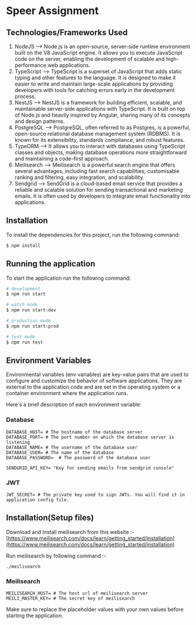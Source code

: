 # Speer Assignment

## Technologies/Frameworks Used

1. NodeJS --> Node.js is an open-source, server-side runtime environment built on the V8 JavaScript engine. It allows you to execute JavaScript code on the server, enabling the development of scalable and high-performance web applications.
2. TypeScript --> TypeScript is a superset of JavaScript that adds static typing and other features to the language. It is designed to make it easier to write and maintain large-scale applications by providing developers with tools for catching errors early in the development process.
3. NestJS --> NestJS is a framework for building efficient, scalable, and maintainable server-side applications with TypeScript. It is built on top of Node.js and heavily inspired by Angular, sharing many of its concepts and design patterns.
4. PostgreSQL --> PostgreSQL, often referred to as Postgres, is a powerful, open-source relational database management system (RDBMS). It is known for its extensibility, standards compliance, and robust features.
5. TypeORM --> It allows you to interact with databases using TypeScript classes and objects, making database operations more straightforward and maintaining a code-first approach.
6. Meilisearch --> Meilisearch is a powerful search engine that offers several advantages, including fast search capabilities, customisable ranking and filtering, easy integration, and scalability.
7. Sendgrid --> SendGrid is a cloud-based email service that provides a reliable and scalable solution for sending transactional and marketing emails. It is often used by developers to integrate email functionality into applications.

## Installation

To install the dependencies for this project, run the following command:

```bash
$ npm install
```

## Running the application

To start the application run the following command:

```bash
# development
$ npm run start

# watch mode
$ npm run start:dev

# production mode
$ npm run start:prod

# test mode
$ npm run test
```

## Environment Variables

Environmental variables (env variables) are key-value pairs that are used to configure and customize the behavior of software applications. They are external to the application code and are set in the operating system or a container environment where the application runs.

Here's a brief description of each environment variable:

### Database

```
DATABASE_HOST= # The hostname of the database server
DATABASE_PORT= # The port number on which the database server is listening
DATABASE_NAME= # The username of the database user
DATABASE_USER= # The name of the database
DATABASE_PASSWORD=  # The password of the database user

SENDGRID_API_KEY= "Key for sending emails from sendgrid console"
```

### JWT

```
JWT_SECRET= # The private key used to sign JWTs. You will find it in application config file.
```

## Installation(Setup files)

Download and Install meilisearch from this website :-  
[https://www.meilisearch.com/docs/learn/getting_started/installation](https://www.meilisearch.com/docs/learn/getting_started/installation)

Run meilisearch by following command :-

```
./meilisearch
```

### Meilisearch

```
MEILISEARCH_HOST= # The host url of meilisearch server
MEILI_MASTER_KEY= # The secret key of meilisearch
```

Make sure to replace the placeholder values with your own values before starting the application.

